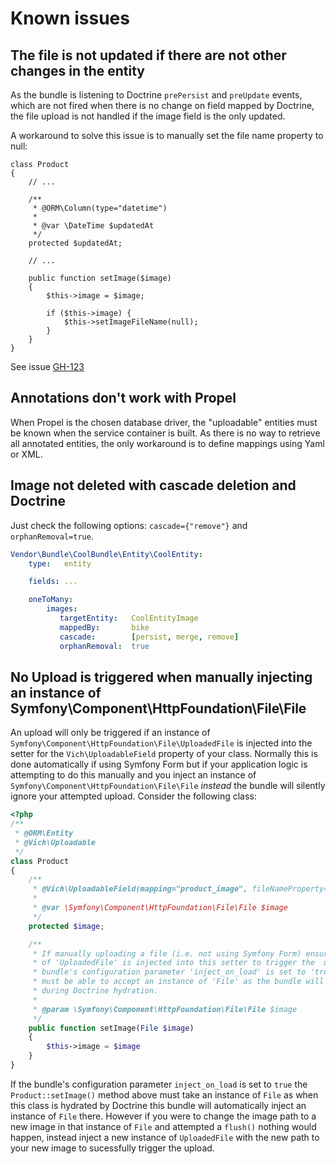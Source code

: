 Known issues
============

## The file is not updated if there are not other changes in the entity

As the bundle is listening to Doctrine `prePersist` and `preUpdate` events, which are not fired
when there is no change on field mapped by Doctrine, the file upload is not handled if the image field
is the only updated.

A workaround to solve this issue is to manually set the file name property to
null:

```
class Product
{
    // ...

    /**
     * @ORM\Column(type="datetime")
     *
     * @var \DateTime $updatedAt
     */
    protected $updatedAt;

    // ...

    public function setImage($image)
    {
        $this->image = $image;

        if ($this->image) {
            $this->setImageFileName(null);
        }
    }
}
```
See issue [GH-123](https://github.com/dustin10/VichUploaderBundle/issues/123)


## Annotations don't work with Propel

When Propel is the chosen database driver, the "uploadable" entities must be
known when the service container is built. As there is no way to retrieve all
annotated entities, the only workaround is to define mappings using Yaml or XML.

## Image not deleted with cascade deletion and Doctrine

Just check the following options: ```cascade={"remove"}``` and ```orphanRemoval=true```.

```yaml
Vendor\Bundle\CoolBundle\Entity\CoolEntity:
    type:   entity

    fields: ...

    oneToMany:
        images:
           targetEntity:   CoolEntityImage
           mappedBy:       bike
           cascade:        [persist, merge, remove]
           orphanRemoval:  true
```

## No Upload is triggered when manually injecting an instance of Symfony\Component\HttpFoundation\File\File

An upload will only be triggered if an instance of `Symfony\Component\HttpFoundation\File\UploadedFile`
is injected into the setter for the `Vich\UploadableField` property of your class. Normally this is done
automatically if using Symfony Form but if your application logic is attempting to do this manually and you
inject an instance of `Symfony\Component\HttpFoundation\File\File` *instead* the bundle will silently ignore
your attempted upload.
Consider the following class:

``` php
<?php
/**
 * @ORM\Entity
 * @Vich\Uploadable
 */
class Product
{
    /**
     * @Vich\UploadableField(mapping="product_image", fileNameProperty="imageName")
     *
     * @var \Symfony\Component\HttpFoundation\File\File $image
     */
    protected $image;

    /**
     * If manually uploading a file (i.e. not using Symfony Form) ensure an instance
     * of 'UploadedFile' is injected into this setter to trigger the  update. If this
     * bundle's configuration parameter 'inject_on_load' is set to 'true' this setter
     * must be able to accept an instance of 'File' as the bundle will inject one here
     * during Doctrine hydration.
     *
     * @param \Symfony\Component\HttpFoundation\File\File $image
     */
    public function setImage(File $image)
    {
        $this->image = $image
    }
}
```

If the bundle's configuration parameter `inject_on_load` is set to `true` the `Product::setImage()`
method above must take an instance of `File` as when this class is hydrated by Doctrine this
bundle will automatically inject an instance of `File` there. However if you were to change
the image path to a new image in that instance of `File` and attempted a `flush()` nothing
would happen, instead inject a new instance of `UploadedFile` with the new path to your new
image to sucessfully trigger the upload.
